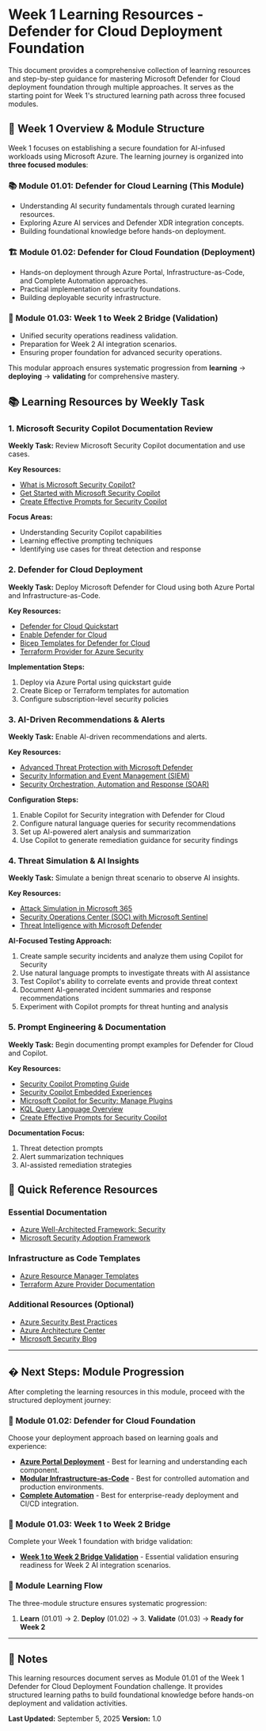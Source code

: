 # Week 1 Learning Resources - Defender for Cloud Deployment Foundation

This document provides a comprehensive collection of learning resources and step-by-step guidance for mastering Microsoft Defender for Cloud deployment foundation through multiple approaches. It serves as the starting point for Week 1's structured learning path across three focused modules.

## 🧭 Week 1 Overview & Module Structure

Week 1 focuses on establishing a secure foundation for AI-infused workloads using Microsoft Azure. The learning journey is organized into **three focused modules**:

### 📚 Module 01.01: Defender for Cloud Learning (This Module)

- Understanding AI security fundamentals through curated learning resources.
- Exploring Azure AI services and Defender XDR integration concepts.
- Building foundational knowledge before hands-on deployment.

### 🏗️ Module 01.02: Defender for Cloud Foundation (Deployment)

- Hands-on deployment through Azure Portal, Infrastructure-as-Code, and Complete Automation approaches.
- Practical implementation of security foundations.
- Building deployable security infrastructure.

### 🌉 Module 01.03: Week 1 to Week 2 Bridge (Validation)

- Unified security operations readiness validation.
- Preparation for Week 2 AI integration scenarios.
- Ensuring proper foundation for advanced security operations.

This modular approach ensures systematic progression from **learning** → **deploying** → **validating** for comprehensive mastery.

## 📚 Learning Resources by Weekly Task

### 1. Microsoft Security Copilot Documentation Review

**Weekly Task:** Review Microsoft Security Copilot documentation and use cases.

**Key Resources:**

- [What is Microsoft Security Copilot?](https://learn.microsoft.com/en-us/security-copilot/microsoft-security-copilot)
- [Get Started with Microsoft Security Copilot](https://learn.microsoft.com/en-us/security-copilot/get-started-security-copilot)
- [Create Effective Prompts for Security Copilot](https://learn.microsoft.com/en-us/security-copilot/prompting-tips)

**Focus Areas:**

- Understanding Security Copilot capabilities
- Learning effective prompting techniques
- Identifying use cases for threat detection and response

### 2. Defender for Cloud Deployment

**Weekly Task:** Deploy Microsoft Defender for Cloud using both Azure Portal and Infrastructure-as-Code.

**Key Resources:**

- [Defender for Cloud Quickstart](https://learn.microsoft.com/azure/defender-for-cloud/get-started)
- [Enable Defender for Cloud](https://learn.microsoft.com/azure/defender-for-cloud/enable-defender-for-cloud)
- [Bicep Templates for Defender for Cloud](https://learn.microsoft.com/azure/templates/microsoft.security/pricings)
- [Terraform Provider for Azure Security](https://registry.terraform.io/providers/hashicorp/azurerm/latest/docs/resources/security_center_subscription_pricing)

**Implementation Steps:**

1. Deploy via Azure Portal using quickstart guide
2. Create Bicep or Terraform templates for automation
3. Configure subscription-level security policies

### 3. AI-Driven Recommendations & Alerts

**Weekly Task:** Enable AI-driven recommendations and alerts.

**Key Resources:**

- [Advanced Threat Protection with Microsoft Defender](https://learn.microsoft.com/microsoft-365/security/defender/microsoft-365-defender)
- [Security Information and Event Management (SIEM)](https://learn.microsoft.com/azure/sentinel/overview)
- [Security Orchestration, Automation and Response (SOAR)](https://learn.microsoft.com/azure/sentinel/automation)

**Configuration Steps:**

1. Enable Copilot for Security integration with Defender for Cloud
2. Configure natural language queries for security recommendations
3. Set up AI-powered alert analysis and summarization
4. Use Copilot to generate remediation guidance for security findings

### 4. Threat Simulation & AI Insights

**Weekly Task:** Simulate a benign threat scenario to observe AI insights.

**Key Resources:**

- [Attack Simulation in Microsoft 365](https://learn.microsoft.com/microsoft-365/security/office-365-security/attack-simulation-training-get-started)
- [Security Operations Center (SOC) with Microsoft Sentinel](https://learn.microsoft.com/azure/sentinel/overview)
- [Threat Intelligence with Microsoft Defender](https://learn.microsoft.com/microsoft-365/security/defender/threat-analytics)

**AI-Focused Testing Approach:**

1. Create sample security incidents and analyze them using Copilot for Security
2. Use natural language prompts to investigate threats with AI assistance
3. Test Copilot's ability to correlate events and provide threat context
4. Document AI-generated incident summaries and response recommendations
5. Experiment with Copilot prompts for threat hunting and analysis

### 5. Prompt Engineering & Documentation

**Weekly Task:** Begin documenting prompt examples for Defender for Cloud and Copilot.

**Key Resources:**

- [Security Copilot Prompting Guide](https://learn.microsoft.com/security-copilot/prompting-security-copilot)
- [Security Copilot Embedded Experiences](https://learn.microsoft.com/security-copilot/experiences-security-copilot)
- [Microsoft Copilot for Security: Manage Plugins](https://learn.microsoft.com/security-copilot/manage-plugins)
- [KQL Query Language Overview](https://learn.microsoft.com/azure/data-explorer/kusto/query/)
- [Create Effective Prompts for Security Copilot](https://learn.microsoft.com/security-copilot/prompting-tips)

**Documentation Focus:**

1. Threat detection prompts
2. Alert summarization techniques
3. AI-assisted remediation strategies

## 🔐 Quick Reference Resources

### Essential Documentation

- [Azure Well-Architected Framework: Security](https://learn.microsoft.com/azure/well-architected/security/)
- [Microsoft Security Adoption Framework](https://learn.microsoft.com/security/adoption/)

### Infrastructure as Code Templates

- [Azure Resource Manager Templates](https://learn.microsoft.com/azure/azure-resource-manager/templates/)
- [Terraform Azure Provider Documentation](https://registry.terraform.io/providers/hashicorp/azurerm/latest/docs)

### Additional Resources (Optional)

- [Azure Security Best Practices](https://learn.microsoft.com/azure/security/fundamentals/best-practices-and-patterns)
- [Azure Architecture Center](https://learn.microsoft.com/azure/architecture/)
- [Microsoft Security Blog](https://www.microsoft.com/security/blog/)

---

## � Next Steps: Module Progression

After completing the learning resources in this module, proceed with the structured deployment journey:

### 📍 Module 01.02: Defender for Cloud Foundation

Choose your deployment approach based on learning goals and experience:

- **[Azure Portal Deployment](../01.02%20Defender%20for%20Cloud%20Foundation/Azure%20Portal/deploy-defender-for-cloud-azure-portal.md)** - Best for learning and understanding each component.
- **[Modular Infrastructure-as-Code](../01.02%20Defender%20for%20Cloud%20Foundation/Infrastructure%20as%20Code/deploy-defender-for-cloud-modular-iac.md)** - Best for controlled automation and production environments.
- **[Complete Automation](../01.02%20Defender%20for%20Cloud%20Foundation/Automation/deploy-defender-for-cloud-complete-automation.md)** - Best for enterprise-ready deployment and CI/CD integration.

### 📍 Module 01.03: Week 1 to Week 2 Bridge

Complete your Week 1 foundation with bridge validation:

- **[Week 1 to Week 2 Bridge Validation](../01.03%20Week%201%20to%20Week%202%20Bridge/week1-to-week2-bridge-validation.md)** - Essential validation ensuring readiness for Week 2 AI integration scenarios.

### 🎯 Module Learning Flow

The three-module structure ensures systematic progression:

1. **Learn** (01.01) → 2. **Deploy** (01.02) → 3. **Validate** (01.03) → **Ready for Week 2**

---

## 📝 Notes

This learning resources document serves as Module 01.01 of the Week 1 Defender for Cloud Deployment Foundation challenge. It provides structured learning paths to build foundational knowledge before hands-on deployment and validation activities.

**Last Updated:** September 5, 2025
**Version:** 1.0
